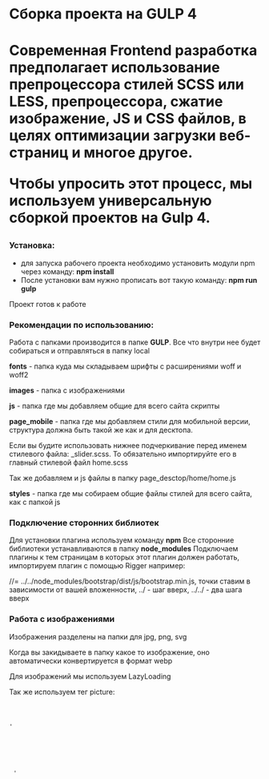 <h1>Сборка проекта на GULP 4<h1>


<p>Современная Frontend разработка предполагает использование препроцессора стилей SCSS или LESS, препроцессора, сжатие изображение, JS и CSS файлов, в целях оптимизации загрузки веб-страниц и многое другое.</p>

<p>Чтобы упросить этот процесс, мы используем универсальную сборкой проектов на Gulp 4. </p>


<h3>Установка:</h3>
<ul>
    <li>для запуска рабочего проекта необходимо установить модули npm через команду: <b>npm install</b></li>
    <li>После установки вам нужно прописать вот такую команду: <b>npm run gulp</b></li>
</ul>

Проект готов к работе

<h3>Рекомендации по использованию:</h3>
Работа с папками производится в папке <b>GULP</b>.
Все что внутри нее будет собираться и отправляться в папку local

<b>fonts</b> - папка куда мы складываем шрифты с расширениями woff и woff2

<b>images</b> - папка с изображениями

<b>js</b> - папка где мы добавляем общие для всего сайта скрипты

<b>page_mobile</b> - папка где мы добавляем стили для мобильной версии, структура должна быть такой же как и для десктопа.

Если вы будите использовать нижнее подчеркивание перед именем стилевого файла: _slider.scss. То обязательно импортируйте его в главный стилевой файл home.scss

Так же добавляем и js файлы в папку page_desctop/home/home.js

<b>styles</b> - папка где мы собираем общие файлы стилей для всего сайта, как с папкой js

<h3>Подключение сторонних библиотек</h3>

Для установки плагина используем команду <b>npm</b>
Все сторонние библиотеки устанавливаются в папку <b>node_modules</b>
Подключаем плагины к тем страницам в которых этот плагин должен работать, импортируем плагин с помощью Rigger например: 

//= ../../node_modules/bootstrap/dist/js/bootstrap.min.js, точки ставим в зависимости от вашей вложенности, ../ - шаг вверх, ../../ - два шага вверх

<h3>Работа с изображениями</h3>
Изображения разделены на папки для jpg, png, svg

Когда вы закидываете в папку какое то изображение, оно автоматически конвертируется в формат webp

Для изображений мы используем LazyLoading

Так же используем тег picture:

<code>

'<picture>
	<!--[if IE 9]><video style="display: none"><![endif]-->
	<source
		data-srcset="500.jpg"
		media="(max-width: 500px)" />
	<source
			data-srcset="1024.jpg"
			media="(max-width: 1024px)" />
	<source
			data-srcset="1200.jpg" />
<!--[if IE 9]></video><![endif]-->
<img
		src="data:image/gif;base64,R0lGODlhAQABAAAAACH5BAEKAAEALAAAAAABAAEAAAICTAEAOw=="
		data-src="1024.jpg"
		class="lazyload"
		alt="image with artdirection" />
</picture>'

</code>